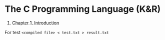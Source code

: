 # The C Programming Language (K&R)

1. [Chapter 1. Introduction](https://github.com/maraero/the-c-programming-language/tree/main/chapter-1-introduction)

For test
`<compiled file> < test.txt > result.txt`

